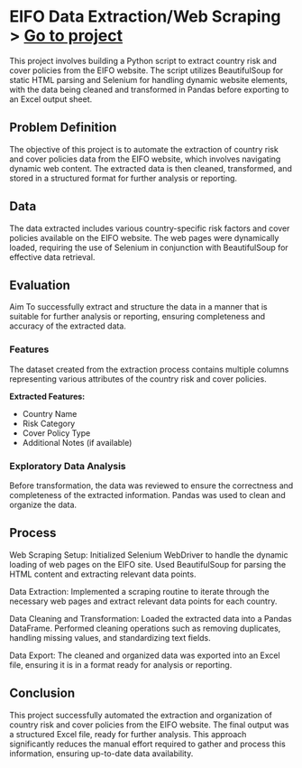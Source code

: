 # EIFO Data Extraction/Web Scraping > [Go to project](https://github.com/tophercollins/eifo-data-extraction)

This project involves building a Python script to extract country risk and cover policies from the EIFO website. The script utilizes BeautifulSoup for static HTML parsing and Selenium for handling dynamic website elements, with the data being cleaned and transformed in Pandas before exporting to an Excel output sheet.

## Problem Definition
The objective of this project is to automate the extraction of country risk and cover policies data from the EIFO website, which involves navigating dynamic web content. The extracted data is then cleaned, transformed, and stored in a structured format for further analysis or reporting.

## Data
The data extracted includes various country-specific risk factors and cover policies available on the EIFO website. The web pages were dynamically loaded, requiring the use of Selenium in conjunction with BeautifulSoup for effective data retrieval.

## Evaluation
Aim To successfully extract and structure the data in a manner that is suitable for further analysis or reporting, ensuring completeness and accuracy of the extracted data.

### Features
The dataset created from the extraction process contains multiple columns representing various attributes of the country risk and cover policies.

**Extracted Features:**
* Country Name
* Risk Category
* Cover Policy Type
* Additional Notes (if available)

### Exploratory Data Analysis
Before transformation, the data was reviewed to ensure the correctness and completeness of the extracted information. Pandas was used to clean and organize the data.

## Process
Web Scraping Setup: Initialized Selenium WebDriver to handle the dynamic loading of web pages on the EIFO site. Used BeautifulSoup for parsing the HTML content and extracting relevant data points.

Data Extraction: Implemented a scraping routine to iterate through the necessary web pages and extract relevant data points for each country.

Data Cleaning and Transformation: Loaded the extracted data into a Pandas DataFrame. Performed cleaning operations such as removing duplicates, handling missing values, and standardizing text fields.

Data Export: The cleaned and organized data was exported into an Excel file, ensuring it is in a format ready for analysis or reporting.

## Conclusion
This project successfully automated the extraction and organization of country risk and cover policies from the EIFO website. The final output was a structured Excel file, ready for further analysis. This approach significantly reduces the manual effort required to gather and process this information, ensuring up-to-date data availability.
